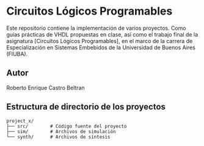 # Circuitos Lógicos Programables

Este repositorio contiene la implementación de varios proyectos. Como guías prácticas de VHDL propuestas en clase, así como el trabajo final de la asignatura [Circuitos Lógicos Programables], en el marco de la carrera de Especialización en Sistemas Embebidos de la Universidad de Buenos Aires (FIUBA).

## Autor

Roberto Enrique Castro Beltran

## Estructura de directorio de los proyectos

    project_x/ 
    ├── src/ 		# Código fuente del proyecto 
    ├── sim/ 		# Archivos de simulación 
    └── synth/ 		# Archivos de síntesis
